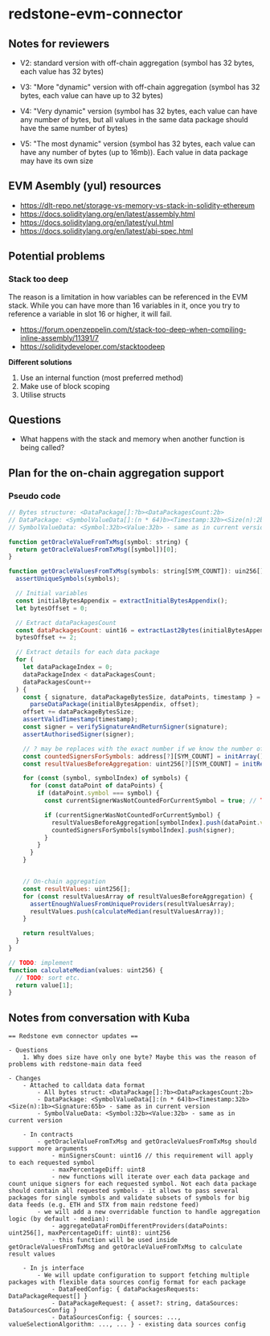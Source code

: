# redstone-evm-connector

## Notes for reviewers

- V2: standard version with off-chain aggregation (symbol has 32 bytes, each value has 32 bytes)
- V3: "More "dynamic" version with off-chain aggregation (symbol has 32 bytes, each value can have up to 32 bytes)

- V4: "Very dynamic" version (symbol has 32 bytes, each value can have any number of bytes, but all values in the same data package should have the same number of bytes)
- V5: "The most dynamic" version (symbol has 32 bytes, each value can have any number of bytes (up to 16mb)). Each value in data package may have its own size

## EVM Asembly (yul) resources

- https://dlt-repo.net/storage-vs-memory-vs-stack-in-solidity-ethereum
- https://docs.soliditylang.org/en/latest/assembly.html
- https://docs.soliditylang.org/en/latest/yul.html
- https://docs.soliditylang.org/en/latest/abi-spec.html

## Potential problems

### Stack too deep

The reason is a limitation in how variables can be referenced in the EVM stack. While you can have more than 16 variables in it, once you try to reference a variable in slot 16 or higher, it will fail.

- https://forum.openzeppelin.com/t/stack-too-deep-when-compiling-inline-assembly/11391/7
- https://soliditydeveloper.com/stacktoodeep

**Different solutions**

1. Use an internal function (most preferred method)
2. Make use of block scoping
3. Utilise structs

## Questions

- What happens with the stack and memory when another function is being called?

## Plan for the on-chain aggregation support

### Pseudo code

```js
// Bytes structure: <DataPackage[]:?b><DataPackagesCount:2b>
// DataPackage: <SymbolValueData[]:(n * 64)b><Timestamp:32b><Size(n):2b><Signature:65b> - same as in current version
// SymbolValueData: <Symbol:32b><Value:32b> - same as in current version

function getOracleValueFromTxMsg(symbol: string) {
  return getOracleValuesFromTxMsg([symbol])[0];
}

function getOracleValuesFromTxMsg(symbols: string[SYM_COUNT]): uin256[] {
  assertUniqueSymbols(symbols);

  // Initial variables
  const initialBytesAppendix = extractInitialBytesAppendix();
  let bytesOffset = 0;

  // Extract dataPackagesCount
  const dataPackagesCount: uint16 = extractLast2Bytes(initialBytesAppendix);
  bytesOffset += 2;

  // Extract details for each data package
  for (
    let dataPackageIndex = 0;
    dataPackageIndex < dataPackagesCount;
    dataPackagesCount++
  ) {
    const { signature, dataPackageBytesSize, dataPoints, timestamp } =
      parseDataPackage(initialBytesAppendix, offset);
    offset += dataPackageBytesSize;
    assertValidTimestamp(timestamp);
    const signer = verifySignatureAndReturnSigner(signature);
    assertAuthorisedSigner(signer);

    // ? may be replaces with the exact number if we know the number of required signers upfront
    const countedSignersForSymbols: address[?][SYM_COUNT] = initArray();
    const resultValuesBeforeAggregation: uint256[?][SYM_COUNT] = initResultArrayOfArrays();

    for (const (symbol, symbolIndex) of symbols) {
      for (const dataPoint of dataPoints) {
        if (dataPoint.symbol === symbol) {
          const currentSignerWasNotCountedForCurrentSymbol = true; // TODO: it can be done in a loop

          if (currentSignerWasNotCountedForCurrentSymbol) {
            resultValuesBeforeAggregation[symbolIndex].push(dataPoint.value);
            countedSignersForSymbols[symbolIndex].push(signer);
          }
        }
      }
    }


    // On-chain aggregation
    const resultValues: uint256[];
    for (const resultValuesArray of resultValuesBeforeAggregation) {
      assertEnoughValuesFromUniqueProviders(resultValuesArray);
      resultValues.push(calculateMedian(resultValuesArray));
    }

    return resultValues;
  }
}

// TODO: implement
function calculateMedian(values: uint256) {
  // TODO: sort etc.
  return value[1];
}
```

## Notes from conversation with Kuba

```
== Redstone evm connector updates ==

- Questions
    1. Why does size have only one byte? Maybe this was the reason of problems with redstone-main data feed

- Changes
    - Attached to calldata data format
        - All bytes struct: <DataPackage[]:?b><DataPackagesCount:2b>
        - DataPackage: <SymbolValueData[]:(n * 64)b><Timestamp:32b><Size(n):1b><Signature:65b> - same as in current version
        - SymbolValueData: <Symbol:32b><Value:32b> - same as in current version

    - In contracts
        - getOracleValueFromTxMsg and getOracleValuesFromTxMsg should support more arguments
            - minSignersCount: uint16 // this requirement will apply to each requested symbol
            - maxPercentageDiff: uint8
            - new functions will iterate over each data package and count unique signers for each requested symbol. Not each data package should contain all requested symbols - it allows to pass several packages for single symbols and validate subsets of symbols for big data feeds (e.g. ETH and STX from main redstone feed)
        - we will add a new overridable function to handle aggregation logic (by default - median):
            - aggregateDataFromDifferentProviders(dataPoints: uint256[], maxPercentageDiff: uint8): uint256
            - this function will be used inside getOracleValuesFromTxMsg and getOracleValueFromTxMsg to calculate result values

    - In js interface
        - We will update configuration to support fetching multiple packages with flexible data sources config format for each package
            - DataFeedConfig: { dataPackagesRequests: DataPackageRequest[] }
            - DataPackageRequest: { asset?: string, dataSources: DataSourcesConfig }
            - DataSourcesConfig: { sources: ..., valueSelectionAlgorithm: ..., ... } - existing data sources config
```
